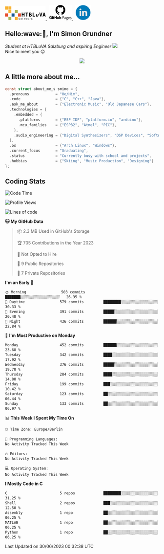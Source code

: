 <p>
 <a href="http://www.htl-salzburg.ac.at/startseite.html">
  <picture>
   <source media="(prefers-color-scheme: dark)" srcset="/images/htlbla_logo_weiss.png" height="45"/>
   <img alt="HTBLuVA Salzburg" src="/images/htlbla_logo_schwarz.png" height="45"/>
  </picture>
 </a> &nbsp;
 <a href="https://s-grundner.github.io/">
  <picture>
   <source media="(prefers-color-scheme: dark)" srcset="/images/pages_weiss.png" height="50"/>
   <img alt="Pages" src="/images/pages.png" height="50"/>
  </picture>
 </a> &nbsp;
 <a href="https://www.linkedin.com/in/simon-grundner-b0b9b8228/">
  <img alt="LinkedIn" src="/images/LinkedIn.png" height="50"/>
 </a>
</p>

<h2>Hello:wave:🏻, I'm Simon Grundner</h2>
<p><em>Student at HTBLuVA Salzburg and aspiring Engineer
</a><img src="https://media.giphy.com/media/WUlplcMpOCEmTGBtBW/giphy.gif" width="30"></em><br>
Nice to meet you 😊</p>

<p align="center"><img dipslay="inline-block" width="340"src="images/e6cb4de279254053b04e8305f4706497.gif"/></p>
 
<h2> A little more about me...</h2>
  
```c
const struct about_me_s smino = {
  .pronouns            = "He/Him",
  .code                = {"C", "C++", "Java"},
  .ask_me_about        = {"Electronic Music", "Old Japanese Cars"},
  .technologies = { 
    .embedded = {
      .platforms       = {"ESP IDF", "platform.io", "arduino"},
      .mcu_families    = {"ESP32", "Atmel", "PIC"},
    },
    .audio_engineering = {"Digital Synthesizers", "DSP Devices", "Software Sounddesign"},
  },
  .os                  = {"Arch Linux", "Windows"},
  .current_focus       = "Graduating",
  .status              = "Currently busy with school and projects",
  .hobbies             = {"Skiing", "Music Production", "Designing"}
};
 ```

<h2> Coding Stats </h2>

<!--START_SECTION:waka-->
![Code Time](http://img.shields.io/badge/Code%20Time-189%20hrs%2052%20mins-blue)

![Profile Views](http://img.shields.io/badge/Profile%20Views-0-blue)

![Lines of code](https://img.shields.io/badge/From%20Hello%20World%20I%27ve%20Written-18.2%20million%20lines%20of%20code-blue)

**🐱 My GitHub Data** 

> 📦 2.3 MB Used in GitHub's Storage 
 > 
> 🏆 705 Contributions in the Year 2023
 > 
> 🚫 Not Opted to Hire
 > 
> 📜 9 Public Repositories 
 > 
> 🔑 7 Private Repositories 
 > 
**I'm an Early 🐤** 

```text
🌞 Morning                503 commits         ███████░░░░░░░░░░░░░░░░░░   26.35 % 
🌆 Daytime                579 commits         ████████░░░░░░░░░░░░░░░░░   30.33 % 
🌃 Evening                391 commits         █████░░░░░░░░░░░░░░░░░░░░   20.48 % 
🌙 Night                  436 commits         ██████░░░░░░░░░░░░░░░░░░░   22.84 % 
```
📅 **I'm Most Productive on Monday** 

```text
Monday                   452 commits         ██████░░░░░░░░░░░░░░░░░░░   23.68 % 
Tuesday                  342 commits         ████░░░░░░░░░░░░░░░░░░░░░   17.92 % 
Wednesday                376 commits         █████░░░░░░░░░░░░░░░░░░░░   19.70 % 
Thursday                 284 commits         ████░░░░░░░░░░░░░░░░░░░░░   14.88 % 
Friday                   199 commits         ███░░░░░░░░░░░░░░░░░░░░░░   10.42 % 
Saturday                 123 commits         ██░░░░░░░░░░░░░░░░░░░░░░░   06.44 % 
Sunday                   133 commits         ██░░░░░░░░░░░░░░░░░░░░░░░   06.97 % 
```


📊 **This Week I Spent My Time On** 

```text
🕑︎ Time Zone: Europe/Berlin

💬 Programming Languages: 
No Activity Tracked This Week

🔥 Editors: 
No Activity Tracked This Week

💻 Operating System: 
No Activity Tracked This Week
```

**I Mostly Code in C** 

```text
C                        5 repos             ████████░░░░░░░░░░░░░░░░░   31.25 % 
Shell                    2 repos             ███░░░░░░░░░░░░░░░░░░░░░░   12.50 % 
Assembly                 1 repo              ██░░░░░░░░░░░░░░░░░░░░░░░   06.25 % 
MATLAB                   1 repo              ██░░░░░░░░░░░░░░░░░░░░░░░   06.25 % 
Python                   1 repo              ██░░░░░░░░░░░░░░░░░░░░░░░   06.25 % 
```




 Last Updated on 30/06/2023 00:32:38 UTC
<!--END_SECTION:waka-->
